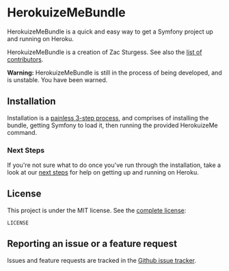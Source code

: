 # HerokuizeMeBundle

HerokuizeMeBundle is a quick and easy way to get a Symfony project up and running on Heroku.

HerokuizeMeBundle is a creation of Zac Sturgess. See also the [list of contributors](https://github.com/zsturgess/herokuizemebundle/graphs/contributors).

**Warning:** HerokuizeMeBundle is still in the process of being developed, and is unstable. You have been warned.

## Installation

Installation is a [painless 3-step process](Resources/docs/installation.md), and comprises of installing the bundle, getting Symfony to load it, then running the provided HerokuizeMe command.

### Next Steps

If you're not sure what to do once you've run through the installation, take a look at our [next steps](Resources/docs/nextsteps.md) for help on getting up and running on Heroku.

## License

This project is under the MIT license. See the [complete license](LICENSE):

    LICENSE


## Reporting an issue or a feature request

Issues and feature requests are tracked in the [Github issue tracker](https://github.com/zsturgess/herokuizemebundle/issues).